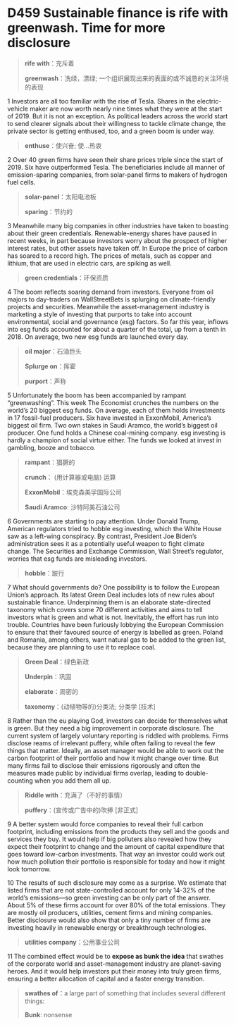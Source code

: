 # D459 Sustainable finance is rife with greenwash. Time for more disclosure
> **rife with**：充斥着
 > 
> **greenwash**：洗绿，漂绿; 一个组织展现出来的表面的或不诚恳的关注环境的表现
 > 

1 Investors are all too familiar with the rise of Tesla. Shares in the electric-vehicle maker are now worth nearly nine times what they were at the start of 2019. But it is not an exception. As political leaders across the world start to send clearer signals about their willingness to tackle climate change, the private sector is getting enthused, too, and a green boom is under way.

> **enthuse**：使兴奋; 使…热衷
>

2 Over 40 green firms have seen their share prices triple since the start of 2019. Six have outperformed Tesla. The beneficiaries include all manner of emission-sparing companies, from solar-panel firms to makers of hydrogen fuel cells.

> **solar-panel**：太阳电池板
>
> **sparing**：节约的
>

3 Meanwhile many big companies in other industries have taken to boasting about their green credentials. Renewable-energy shares have paused in recent weeks, in part because investors worry about the prospect of higher interest rates, but other assets have taken off. In Europe the price of carbon has soared to a record high. The prices of metals, such as copper and lithium, that are used in electric cars, are spiking as well.

> **green credentials**：环保资质
>

4 The boom reflects soaring demand from investors. Everyone from oil majors to day-traders on WallStreetBets is splurging on climate-friendly projects and securities. Meanwhile the asset-management industry is marketing a style of investing that purports to take into account environmental, social and governance (esg) factors. So far this year, inflows into esg funds accounted for about a quarter of the total, up from a tenth in 2018. On average, two new esg funds are launched every day.

> **oil major**：石油巨头
>
> **Splurge on**：挥霍
>
> **purport**：声称
>

5 Unfortunately the boom has been accompanied by rampant “greenwashing”. This week The Economist crunches the numbers on the world’s 20 biggest esg funds. On average, each of them holds investments in 17 fossil-fuel producers. Six have invested in ExxonMobil, America’s biggest oil firm. Two own stakes in Saudi Aramco, the world’s biggest oil producer. One fund holds a Chinese coal-mining company. esg investing is hardly a champion of social virtue either. The funds we looked at invest in gambling, booze and tobacco.

> **rampant**：猖獗的
>
> **crunch**： (用计算器或电脑) 运算
>
> **ExxonMobil**：埃克森美孚国际公司
>
> **Saudi Aramco**: 沙特阿美石油公司
>

6 Governments are starting to pay attention. Under Donald Trump, American regulators tried to hobble esg investing, which the White House saw as a left-wing conspiracy. By contrast, President Joe Biden’s administration sees it as a potentially useful weapon to fight climate change. The Securities and Exchange Commission, Wall Street’s regulator, worries that esg funds are misleading investors.

> **hobble**：跛行
>

7 What should governments do? One possibility is to follow the European Union’s approach. Its latest Green Deal includes lots of new rules about sustainable finance. Underpinning them is an elaborate state-directed taxonomy which covers some 70 different activities and aims to tell investors what is green and what is not. Inevitably, the effort has run into trouble. Countries have been furiously lobbying the European Commission to ensure that their favoured source of energy is labelled as green. Poland and Romania, among others, want natural gas to be added to the green list, because they are planning to use it to replace coal.

> **Green Deal**：绿色新政
>
> **Underpin**：巩固
>
> **elaborate**：周密的
>
> **taxonomy**：(动植物等的)分类法; 分类学 [技术]
>

8 Rather than the eu playing God, investors can decide for themselves what is green. But they need a big improvement in corporate disclosure. The current system of largely voluntary reporting is riddled with problems. Firms disclose reams of irrelevant puffery, while often failing to reveal the few things that matter. Ideally, an asset manager would be able to work out the carbon footprint of their portfolio and how it might change over time. But many firms fail to disclose their emissions rigorously and often the measures made public by individual firms overlap, leading to double-counting when you add them all up.

> **Riddle with**：充满了（不好的事情）
>
> **puffery**：(宣传或广告中的)吹捧 [非正式]
>

9 A better system would force companies to reveal their full carbon footprint, including emissions from the products they sell and the goods and services they buy. It would help if big polluters also revealed how they expect their footprint to change and the amount of capital expenditure that goes toward low-carbon investments. That way an investor could work out how much pollution their portfolio is responsible for today and how it might look tomorrow.

10 The results of such disclosure may come as a surprise. We estimate that listed firms that are not state-controlled account for only 14-32% of the world’s emissions—so green investing can be only part of the answer. About 5% of these firms account for over 80% of the total emissions. They are mostly oil producers, utilities, cement firms and mining companies. Better disclosure would also show that only a tiny number of firms are investing heavily in renewable energy or breakthrough technologies.

> **utilities company**：公用事业公司
>

11 The combined effect would be to **expose as bunk the idea** that swathes of the corporate world and asset-management industry are planet-saving heroes. And it would help investors put their money into truly green firms, ensuring a better allocation of capital and a faster energy transition.

> **swathes of**：a large part of something that includes several different things:
>
> **Bunk**: nonsense
>

